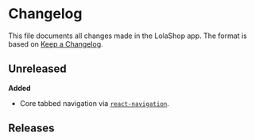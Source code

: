 # Changelog

This file documents all changes made in the LolaShop app. The format is based on [Keep a Changelog](https://keepachangelog.com/en/1.0.0/).

## Unreleased

__Added__
- Core tabbed navigation via [`react-navigation`](https://reactnavigation.org).

## Releases